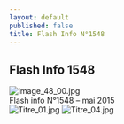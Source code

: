 ```yaml
---
layout: default
published: false
title: Flash Info N°1548
---
```



## Flash Info 1548

![Image_48_00.jpg]({{site.baseurl}}/media/Image_48_00.jpg)  
Flash info N°1548 – mai 2015  
![Titre_01.jpg]({{site.baseurl}}/media/Titre_01.jpg)
![Titre_04.jpg]({{site.baseurl}}/media/Titre_04.jpg)  



